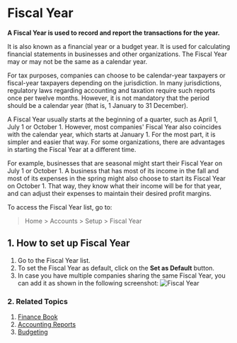 <!-- add-breadcrumbs -->
# Fiscal Year

**A Fiscal Year is used to record and report the transactions for the year.**

It is also known as a financial year or a budget year. It is used
for calculating financial statements in businesses and other organizations.
The Fiscal Year may or may not be the same as a calendar year.

For tax purposes, companies can choose to be calendar-year taxpayers or fiscal-year
taxpayers depending on the jurisdiction. In many jurisdictions, regulatory laws regarding accounting and
taxation require such reports once per twelve months. However, it is not
mandatory that the period should be a calendar year (that is, 1 January to 31
December).

A Fiscal Year usually starts at the beginning of a quarter, such as April 1,
July 1 or October 1. However, most companies' Fiscal Year also coincides with
the calendar year, which starts at January 1. For the most part, it is simpler
and easier that way. For some organizations, there are advantages in starting
the Fiscal Year at a different time.

For example, businesses that are seasonal might start their Fiscal Year on July 1 or October 1. A business that has most of its income in the fall and most of its expenses in the spring might also
choose to start its Fiscal Year on October 1. That way, they know what their
income will be for that year, and can adjust their expenses to maintain their
desired profit margins.

To access the Fiscal Year list, go to:
> Home > Accounts > Setup > Fiscal Year

## 1. How to set up Fiscal Year
1. Go to the Fiscal Year list.
1. To set the Fiscal Year as default, click on the **Set as Default** button.
1. In case you have multiple companies sharing the same Fiscal Year, you can add
it as shown in the following screenshot:
    <img class="screenshot" alt="Fiscal Year" src="{{docs_base_url}}/assets/img/accounts/fiscal-year.png">

### 2. Related Topics
1. [Finance Book](/docs/user/manual/en/accounts/finance-book)
1. [Accounting Reports](/docs/user/manual/en/accounts/accounting-reports)
1. [Budgeting](/docs/user/manual/en/accounts/budgeting)

